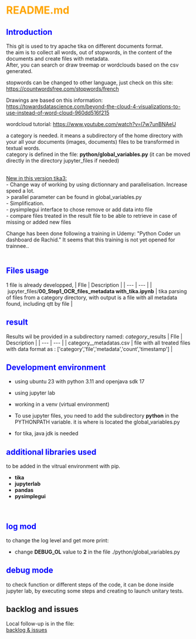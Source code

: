 # <span style="color:orange">README.md</span>

## <span style="color:blue">Introduction</span>
This git is used to try apache tika on different documents format.<br>
the aim is to collect all words, out of stopwords, in the content of the documents and create files with metadata.<br>
After, you can search or draw treemap or wordclouds based on the csv generated.<br>

stopwords can be changed to other language, just check on this site:
https://countwordsfree.com/stopwords/french

Drawings are based on this information:
https://towardsdatascience.com/beyond-the-cloud-4-visualizations-to-use-instead-of-word-cloud-960dd516f215

wordcloud tutorial:
https://www.youtube.com/watch?v=l7w7unBNAeU

a category is needed. it means a subdirectory of the home directory with your all your documents (images, documents) files to be transformed in textual words.<br>
category is defined in the file: **python/global_variables.py** (it can be moved directly in the directory jupyter_files if needed)<br>

<br>
<u>New in this version tika3:</u><br>
- Change way of working by using dictionnary and parallelisation. Increase speed a lot.<br>
     > parallel parameter can be found in global_variables.py<br>
 - Simplification.<br>
- pysimplegui interface to chose remove or add data into file<br>
- compare files treated in the result file to be able to retrieve in case of missing or added new files<br>

Change has been done following a training in Udemy: "Python Coder un dashboard de Rachid." It seems that this training is not yet opened for trainnee..<br>
<br>

## <span style="color:blue">Files usage </span>
1 file is already developped,
| FIle | Description |
| --- | --- |
| jupyter_files/**00_Step1_OCR_files_metadata with_tika.ipynb** | tika parsing of files from a category directory, with output is a file with all metadata found, including  qtt by file  |


## <span style="color:blue">result </span>
Results wil be provided in a subdirectory named: *category*_results
| FIle | Description |
| --- | --- |
| category__metadatas.csv | file with all treated files with data format as :  ['category','file','metadata','count','timestamp'] |

## <span style="color:blue">Development environment</span>
- using ubuntu 23 with python 3.11 and openjava sdk 17<br>
- using jupyter lab<br>
- working in a venv (virtual environment)<br>
- To use jupyter files, you need to add the subdirectory **python** in the PYTHONPATH variable. it is where is located the global_variables.py<br>

- for tika, java jdk is needed


## <span style="color:blue">additional libraries used</span>
to be added in the vitrual environment with pip.<br>
- **tika**<br>
- **jupyterlab**<br>
- **pandas**<br>
- **pysimplegui**<br>
<br>
 
## <span style="color:blue">log mod</span>
to change the log level and get more print:<br>
- change **DEBUG_OL** value to **2** in the file ./python/global_variables.py<br>

## <span style="color:blue">debug mode</span>
to check function or different steps of the code, it can be done inside jupyter lab, by executing some steps and creating to launch unitary tests.<br>

## backlog and issues
Local follow-up is in the file:<br>
[backlog & issues](./todo_list.md)
